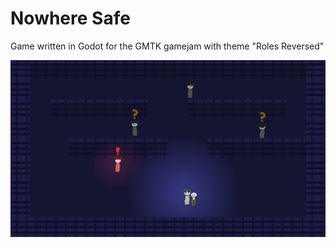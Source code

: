 # Nowhere Safe

Game written in Godot for the GMTK gamejam with theme "Roles Reversed"

![Screenshot](screenshot.png)
